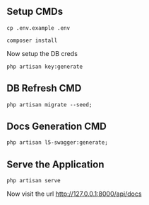 ## Setup CMDs
```
cp .env.example .env
```
```
composer install
```
Now setup the DB creds
```
php artisan key:generate
```
## DB Refresh CMD
```
php artisan migrate --seed;
```

## Docs Generation CMD

```
php artisan l5-swagger:generate;
```

## Serve the Application
```
php artisan serve
```

Now visit the url http://127.0.0.1:8000/api/docs